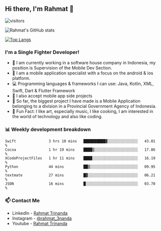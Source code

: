 ## Hi there, I'm Rahmat 👋
![visitors](https://visitor-badge.glitch.me/badge?page_id=https://github.com/rahmat3nanda/)

![Rahmat's GitHub stats](https://github-readme-stats.vercel.app/api?username=rahmat3nanda&count_private=true&show_icons=true&theme=radical)

[![Top Langs](https://github-readme-stats.vercel.app/api/top-langs/?username=rahmat3nanda&show_icons=true&theme=radical&layout=compact)](https://github.com/rahmat3nanda/github-readme-stats)

### I'm a Single Fighter Developer!
- :office: I am currently working in a software house company in Indonesia, my position is Supervision of the Mobile Dev Section.
- :iphone: I am a mobile application specialist with a focus on the android & ios platform.
- :computer: Programming languages & frameworks I can use: Java, Kotlin, XML, Swift, Dart & Flutter Framework
- :handshake: I also accept mobile app side projects
- :police_car: So far, the biggest project I have made is a Mobile Application belonging to a division in a Provincial Government Agency of Indonesia.
- :notebook: Fun Fact: I like art, especially music, I like cooking, I am interested in the world of technology and also like coding.

### 📊 Weekly development breakdown

<!--START_SECTION:waka-->

```text
Swift               3 hrs 10 mins   ██████████▓░░░░░░░░░░░░░░   43.01 %
Cocoa               1 hr 19 mins    ████▒░░░░░░░░░░░░░░░░░░░░   17.86 %
XCodeProjectFiles   1 hr 11 mins    ████░░░░░░░░░░░░░░░░░░░░░   16.19 %
Python              44 mins         ██▒░░░░░░░░░░░░░░░░░░░░░░   09.95 %
textmate            27 mins         █▓░░░░░░░░░░░░░░░░░░░░░░░   06.21 %
JSON                16 mins         █░░░░░░░░░░░░░░░░░░░░░░░░   03.70 %
```

<!--END_SECTION:waka-->

### 📫 Contact Me
- LinkedIn - [Rahmat Trinanda](https://www.linkedin.com/in/rahmat-trinanda/)
- Instagram - [@rahmat_3nanda](https://www.instagram.com/rahmat_3nanda/)
- Youtube - [Rahmat Trinanda](https://www.youtube.com/channel/UCmhq5_o2cDpYsTtBl24XEAw)

